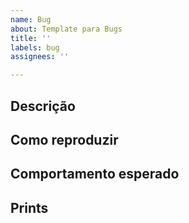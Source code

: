 ```yaml
---
name: Bug
about: Template para Bugs
title: ''
labels: bug
assignees: ''

---
```


## Descrição

## Como reproduzir

## Comportamento esperado

## Prints
